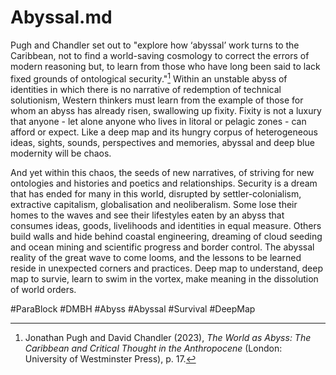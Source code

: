 # Abyssal.md

Pugh and Chandler set out to "explore how ‘abyssal’ work turns to the Caribbean, not to find a world-saving cosmology to correct the errors of modern reasoning but, to learn from those who have long been said to lack fixed grounds of ontological security."[^1] Within an unstable abyss of identities in which there is no narrative of redemption of technical solutionism, Western thinkers must learn from the example of those for whom an abyss has already risen, swallowing up fixity. Fixity is not a luxury that anyone - let alone anyone who lives in litoral or pelagic zones - can afford or expect. Like a deep map and its hungry corpus of heterogeneous ideas, sights, sounds, perspectives and memories, abyssal and deep blue modernity will be chaos. 

And yet within this chaos, the seeds of new narratives, of striving for new ontologies and histories and poetics and relationships. Security is a dream that has ended for many in this world, disrupted by settler-colonialism, extractive capitalism, globalisation and neoliberalism. Some lose their homes to the waves and see their lifestyles eaten by an abyss that consumes ideas, goods, livelihoods and identities in equal measure. Others build walls and hide behind coastal engineering, dreaming of cloud seeding and ocean mining and scientific progress and border control. The abyssal reality of the great wave to come looms, and the lessons to be learned reside in unexpected corners and practices. Deep map to understand, deep map to survie, learn to swim in the vortex, make meaning in the dissolution of world orders.

#ParaBlock #DMBH #Abyss #Abyssal #Survival #DeepMap 

[^1]: Jonathan Pugh and David Chandler (2023), _The World as Abyss: The Caribbean and Critical Thought in the Anthropocene_ (London: University of Westminster Press), p. 17.
